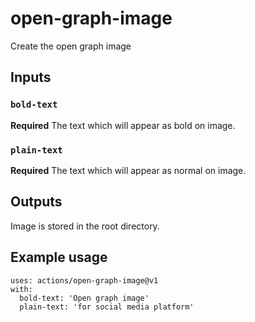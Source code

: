 # open-graph-image
Create the open graph image


## Inputs

### `bold-text`

**Required** The text which will appear as bold on image.

### `plain-text`

**Required** The text which will appear as normal on image.

## Outputs

Image is stored in the root directory.

## Example usage
```
uses: actions/open-graph-image@v1
with:
  bold-text: 'Open graph image'
  plain-text: 'for social media platform'
```
